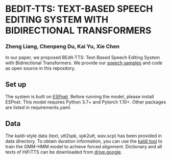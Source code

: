 # BEDIT-TTS: TEXT-BASED SPEECH EDITING SYSTEM WITH BIDIRECTIONAL TRANSFORMERS

### **Zheng Liang, Chenpeng Du, Kai Yu, Xie Chen**

In our paper, we proposed BEdit-TTS: Text-Based Speech Editing System with Bidirectional Transformers. We provide our [speech samples](https://www.notion.so/Samples-cb3bd2bcb97c42f0bb11c420d72d0ecb) and code as open source in this repository.

## Set up
The system is built on [ESPnet](https://github.com/espnet/espnet). 
Before running the model, please install ESPnet.
This model requires Python 3.7+ and Pytorch 1.10+. 
Other packages are listed in requirements.yaml.

## Data
The kaldi-style data (text, utt2spk, spk2utt, wav.scp) has been provided in data directory.
To obtain duration information, you can use the [kaldi tool](https://kaldi-asr.org/) to train the GMM-HMM model to achieve forced alignment.
Dictionary and all texts of HiFiTTS can be downloaded from [drive.google](https://drive.google.com/file/d/1IwK60nhXQw3fac3r3qIkpRHpk14b1YHP/view?usp=sharing).



